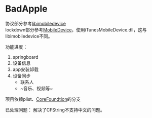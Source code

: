 # BadApple

协议部分参考[libimobiledevice](https://github.com/libimobiledevice/libimobiledevice)<br>
lockdown部分参考[MobileDevice](https://github.com/nivalxer/MobileDevice)，使用iTunesMobileDevice.dll，这与libimobiledevice不同。

功能进度：
1. springboard
2. 设备信息
3. app安装卸载
4. 设备同步
    * 联系人
    * ~音乐、视频等~

项目依赖plist、[CoreFoundtion](https://github.com/pizixie/CoreFoundation)的分支

已处理问题：
解决了CFString不支持中文的问题。
